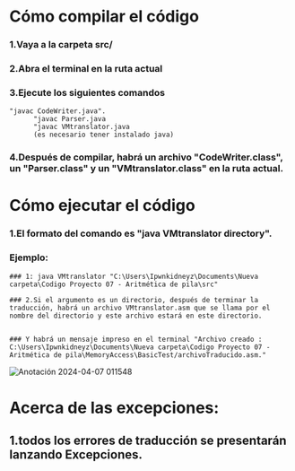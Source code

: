 # Cómo compilar el código
### 1.Vaya a la carpeta src/ 

### 2.Abra el terminal en la ruta actual

### 3.Ejecute los siguientes comandos 
    "javac CodeWriter.java".
	      "javac Parser.java
	      "javac VMtranslator.java
	      (es necesario tener instalado java)

### 4.Después de compilar, habrá un archivo "CodeWriter.class", un "Parser.class" y un "VMtranslator.class" en la ruta actual.

# Cómo ejecutar el código

### 1.El formato del comando es "java VMtranslator directory".


### Ejemplo:
    ### 1: java VMtranslator "C:\Users\Ipwnkidneyz\Documents\Nueva carpeta\Codigo Proyecto 07 - Aritmética de pila\src"
	
    ### 2.Si el argumento es un directorio, después de terminar la traducción, habrá un archivo VMtranslator.asm que se llama por el nombre del directorio y este archivo estará en este directorio.


    ### Y habrá un mensaje impreso en el terminal "Archivo creado : C:\Users\Ipwnkidneyz\Documents\Nueva carpeta\Codigo Proyecto 07 - Aritmética de pila\MemoryAccess\BasicTest/archivoTraducido.asm."
![Anotación 2024-04-07 011548](https://github.com/JuanDavidSaavedra/WolfPack-Devs/assets/159449419/e652808f-f922-4cff-a24e-f78a6c389083)
# Acerca de las excepciones: 

## 1.todos los errores de traducción se presentarán lanzando Excepciones. 



